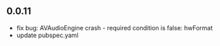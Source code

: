 ## 0.0.11

* fix bug: AVAudioEngine crash - required condition is false: hwFormat
* update pubspec.yaml
